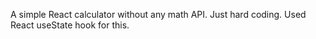 A simple React calculator without any math API. Just hard coding.
Used React useState hook for this.
